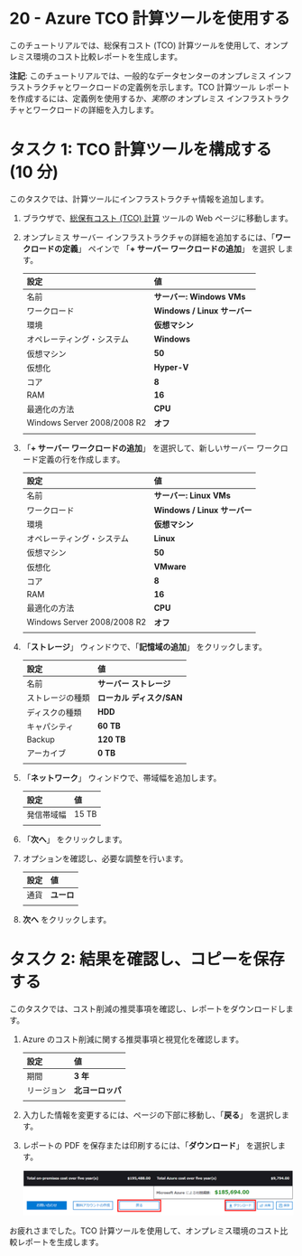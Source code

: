 ﻿---
wts:
    title: '20 - Azure TCO 計算ツールを使用する (10 分)'
    module: 'モジュール 06: Azure Cost Management およびサービス レベル アグリーメントに関する説明'
---
# 20 - Azure TCO 計算ツールを使用する


このチュートリアルでは、総保有コスト (TCO) 計算ツールを使用して、オンプレミス環境のコスト比較レポートを生成します。

**注記**: このチュートリアルでは、一般的なデータセンターのオンプレミス インフラストラクチャとワークロードの定義例を示します。TCO 計算ツール レポートを作成するには、定義例を使用するか、*実際の* オンプレミス インフラストラクチャとワークロードの詳細を入力します。

# タスク 1: TCO 計算ツールを構成する (10 分)

このタスクでは、計算ツールにインフラストラクチャ情報を追加します。 

1. ブラウザで、[総保有コスト (TCO) 計算](https://azure.microsoft.com/ja-jp/pricing/tco/calculator/) ツールの Web ページに移動します。

2. オンプレミス サーバー インフラストラクチャの詳細を追加するには、「**ワークロードの定義**」 ペインで 「**+ サーバー ワークロードの追加**」 を選択 します。

    | 設定 | 値 |
    | -- | -- |
    | 名前 | **サーバー: Windows VMs** |
    | ワークロード | **Windows / Linux サーバー** |
    | 環境 | **仮想マシン** |
    | オペレーティング・システム | **Windows** |  
    | 仮想マシン | **50** |
    | 仮想化 | **Hyper-V** |
    | コア | **8**|
    | RAM | **16** |
    | 最適化の方法 | **CPU** |
    | Windows Server 2008/2008 R2 | **オフ** |
    | | |

3. 「**+ サーバー ワークロードの追加**」 を選択して、新しいサーバー ワークロード定義の行を作成します。 

    | 設定 | 値 |
    | -- | -- |
    | 名前 | **サーバー: Linux VMs** |
    | ワークロード | **Windows / Linux サーバー** |
    | 環境 | **仮想マシン** |
    | オペレーティング・システム | **Linux** |  
    | 仮想マシン | **50** |
    | 仮想化 | **VMware** |
    | コア | **8**|
    | RAM | **16** |
    | 最適化の方法 | **CPU** |
    | Windows Server 2008/2008 R2 | **オフ** |
    | | |

4. 「**ストレージ**」 ウィンドウで、「**記憶域の追加**」 をクリックします。

    | 設定 | 値 |
    | -- | -- |
    | 名前 | **サーバー ストレージ** |
    | ストレージの種類 | **ローカル ディスク/SAN** |
    | ディスクの種類 | **HDD** |
    | キャパシティ | **60 TB** |  
    | Backup | **120 TB** |
    | アーカイブ | **0 TB** |
    | | |

5. 「**ネットワーク**」 ウィンドウで、帯域幅を追加します。  

    | 設定 | 値 |
    | -- | -- |
    | 発信帯域幅 | 15 TB|
    | | |

6. 「**次へ**」 をクリックします。 

7. オプションを確認し、必要な調整を行います。 

    | 設定 | 値 |
    | -- | -- |
    | 通貨 | **ユーロ** |
    | | |

8. **次へ** をクリックします。

# タスク 2: 結果を確認し、コピーを保存する

このタスクでは、コスト削減の推奨事項を確認し、レポートをダウンロードします。 

1. Azure のコスト削減に関する推奨事項と視覚化を確認します。

    | 設定 | 値 |
    | -- | -- |
    | 期間| **3 年** |
    | リージョン | **北ヨーロッパ** |
    | | |


2. 入力した情報を変更するには、ページの下部に移動し、「**戻る**」 を選択します。 

3. レポートの PDF を保存または印刷するには、「**ダウンロード**」 を選択します。

    ![Azure の総保有コスト (TCO) 計算ツールのレポート ウィンドウのスクリーンショット。強調表示されている入力済みのフィールドは、TCO 計算ツールの 「期間」 を 「3 years」 に設定し、「リージョン」 を 「北ヨーロッパ」 に設定する方法を示します。グラフは、Azure の使用によるコストの削減に対して、オンプレミス インフラストラクチャとワークロードのコストのオフセットを示しています。](../images/2001.png)

お疲れさまでした。TCO 計算ツールを使用して、オンプレミス環境のコスト比較レポートを生成します。
